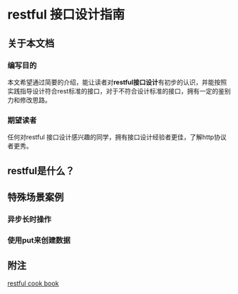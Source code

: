 # restful 接口设计指南

## 关于本文档

### 编写目的

本文希望通过简要的介绍，能让读者对**restful接口设计**有初步的认识，并能按照实践指导设计符合rest标准的接口，对于不符合设计标准的接口，拥有一定的鉴别力和修改思路。

### 期望读者

任何对restful 接口设计感兴趣的同学，拥有接口设计经验者更佳，了解http协议者更秀。

## restful是什么？




## 特殊场景案例


### 异步长时操作


### 使用put来创建数据  



## 附注
[restful cook book](./RESTful+Web+Services+Cookbook++中文版_12879413.pdf)


